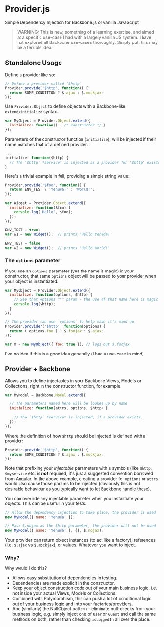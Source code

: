Provider.js
===========

Simple Dependency Injection for Backbone.js or vanilla JavaScript

> WARNING: This is new, something of a learning exercise, and aimed at a specific use-case I had with a largely vanilla JS system. I have not explored all Backbone use-cases thoroughly. Simply put, this may be a terrible idea.

## Standalone Usage 

Define a provider like so:

```javascript
// Define a provider called `$http`
Provider.provide('$http', function() {
  return SOME_CONDITION ? $.ajax : $.mockjax;
});
```

Use `Provider.Object` to define objects with a Backbone-like `extend/initialize` syntax...

```javascript
var MyObject = Provider.Object.extend({
  initialize: function() { /* constructor */ }
});
```

Parameters of the constructor function (`initialize`), will be injected if their name matches that of a defined provider. 

```javascript
...
initialize: function($http) {
  // The '$http' *service* is injected as a provider for '$http' exists
}
```

Here's a trivial example in full, providing a simple string value:

```javascript
Provider.provide('$foo', function() {
  return ENV_TEST ? 'Yehuda!' : 'World!';    
});

var Widget = Provider.Object.extend({
  initialize: function($foo) {
    console.log('Hello', $foo);
  });
});

ENV_TEST = true;
var w1 = new Widget();  // prints 'Hello Yehuda!'

ENV_TEST = false;
var w2 = new Widget();  // prints 'Hello World!'
```

### The `options` parameter

If you use an `options` parameter (yes the name is magic) in your constructor, that same `options` object will be passed to your provider when your object is instantiated.

```javascript
var MyObject = Provider.Object.extend({
  initialize: function(options, $http) {
    // See that options ^^^ param - the use of that name here is magic
    console.log($http);
  }
});

// The provider can use `options` to help make it's mind up
Provider.provider('$http', function(options) {
  return ( options.foo ) ? $.foojax : $.ajax;
});

var m = new MyObject({ foo: true }); // logs out $.foojax
```

I've no idea if this is a good idea generally (I had a use-case in mind).

## Provider + Backbone

Allows you to define injectables in your Backbone Views, Models or Collections, right in the constructor function, for example.

```javascript
var MyModel = Backbone.Model.extend({

  // The parameters named here will be looked up by name
  initialize: function(attrs, options, $http) {
    
    // The `$http` *service* is injected, if a provider exists.
  });
});
```

Where the definition of how `$http` should be injected is defined with a provider:

```javascript
Provider.provide('$http', function() {
  return SOME_CONDITION ? $.ajax : $.mockjax;
});
```

Note that prefixing your *injectable* parameters with `$` symbols (like `$http`, `$myservice` etc. is ***not*** required, it's just a suggested convention borrowed from Angular. In the above example, creating a provider for `options` or `attrs` would also cause those params to be injected (obviously this is not desirable behaviour as you typically want to let Backbone handle those).

You can override any injectable parameter when you instantiate your objects. This can be useful in your tests.

```javascript
// Allow the dependency injection to take place, the provider is used
new MyModel({ name: 'Yehuda' });

// Pass $.nojax as the $http parameter, the provider will not be used
new MyModel({ name: 'Yehuda' }, {}, $.nojax);
```

Your provider can return object instances (to act like a factory), references (i.e. `$.ajax` vs `$.mockjax`), or values. Whatever you want to inject.

### Why?

Why would I do this?

 * Allows easy substitution of dependencies in testing.
 * Dependencies are made explicit in the constructor.
 * Keep your object construction code out of your main business logic, i.e. not inside your actual Views, Models or Collections.
 * Combined with Polymorphism, this can push a lot of conditional logic out of your business logic and into your factories/providers.
 * And (similarly) the NullObject pattern - eliminate null-checks from your business logic, e.g. simply inject one of `User` or `Guest` and call the same methods on both, rather than checking `isLoggedIn` all over the place.
